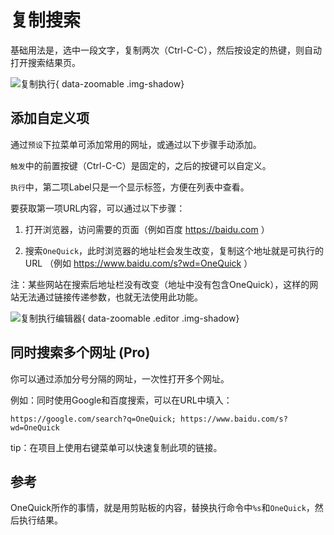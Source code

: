 # 复制搜索

基础用法是，选中一段文字，复制两次（Ctrl-C-C），然后按设定的热键，则自动打开搜索结果页。

![复制执行](/shot/cn-copy.png){ data-zoomable .img-shadow}

## 添加自定义项

通过`预设`下拉菜单可添加常用的网址，或通过以下步骤手动添加。

`触发`中的前置按键（Ctrl-C-C）是固定的，之后的按键可以自定义。

`执行`中，第二项Label只是一个显示标签，方便在列表中查看。

要获取第一项URL内容，可以通过以下步骤：

1. 打开浏览器，访问需要的页面（例如百度 https://baidu.com ）

2. 搜索`OneQuick`，此时浏览器的地址栏会发生改变，复制这个地址就是可执行的URL （例如 https://www.baidu.com/s?wd=OneQuick ）

注：某些网站在搜索后地址栏没有改变（地址中没有包含OneQuick），这样的网站无法通过链接传递参数，也就无法使用此功能。

![复制执行编辑器](/shot/cn-copy-editor.png){ data-zoomable .editor .img-shadow}

## 同时搜索多个网址 (Pro)

你可以通过添加分号分隔的网址，一次性打开多个网址。

例如：同时使用Google和百度搜索，可以在URL中填入：

```
https://google.com/search?q=OneQuick; https://www.baidu.com/s?wd=OneQuick
```

tip：在项目上使用右键菜单可以快速复制此项的链接。

## 参考

OneQuick所作的事情，就是用剪贴板的内容，替换执行命令中`%s`和`OneQuick`，然后执行结果。

<style>
.editor {
  max-width: 400px;
}
</style>

